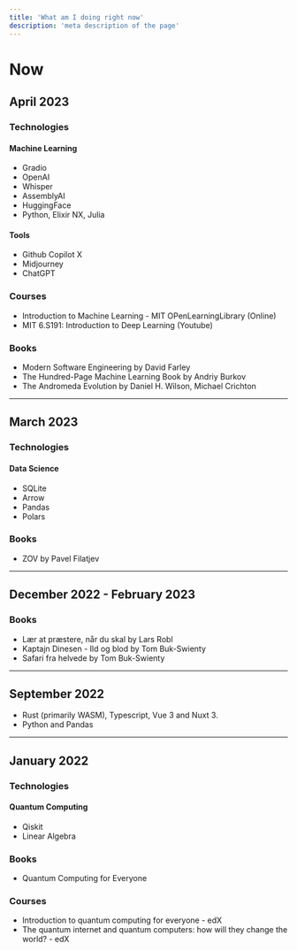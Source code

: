 ```yaml
---
title: 'What am I doing right now'
description: 'meta description of the page'
---
```


# Now
<!-- Content of the page -->
## April 2023

### Technologies


#### Machine Learning

- Gradio
- OpenAI
- Whisper
- AssemblyAI
- HuggingFace
- Python, Elixir NX, Julia
#### Tools

- Github Copilot X
- Midjourney
- ChatGPT
### Courses

- Introduction to Machine Learning - MIT OPenLearningLibrary (Online)
- MIT 6.S191: Introduction to Deep Learning (Youtube)

### Books

- Modern Software Engineering by David Farley
- The Hundred-Page Machine Learning Book by Andriy Burkov
- The Andromeda Evolution by Daniel H. Wilson, Michael Crichton

---

## March 2023

### Technologies

#### Data Science

- SQLite
- Arrow
- Pandas
- Polars

### Books

- ZOV by Pavel Filatjev

---

## December 2022 - February 2023

### Books

- Lær at præstere, når du skal by Lars Robl
- Kaptajn Dinesen - Ild og blod by Tom Buk-Swienty
- Safari fra helvede by Tom Buk-Swienty

---
## September 2022

- Rust (primarily WASM), Typescript, Vue 3 and Nuxt 3.
- Python and Pandas

---
## January 2022

### Technologies
#### Quantum Computing

- Qiskit
- Linear Algebra
### Books

- Quantum Computing for Everyone


### Courses

- Introduction to quantum computing for everyone - edX
- The quantum internet and quantum computers: how will they change the world? - edX
